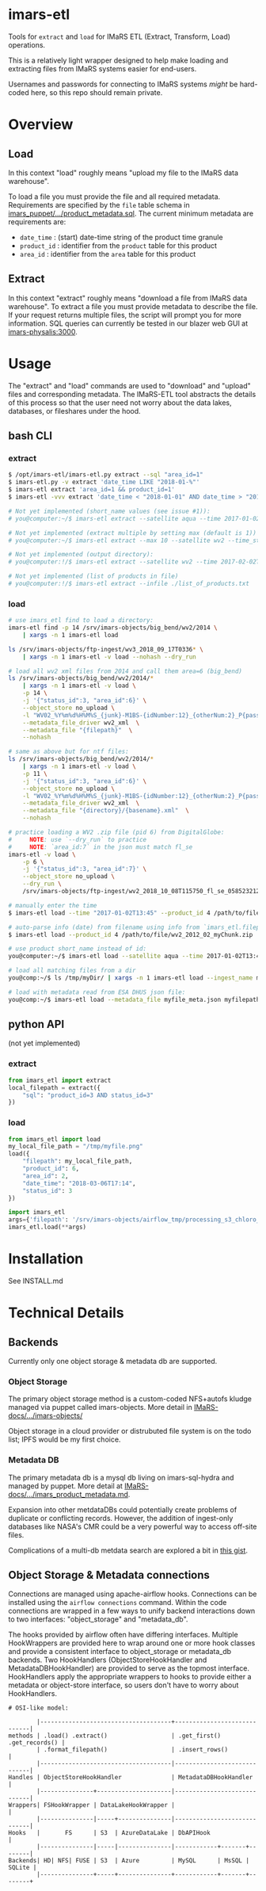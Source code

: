 # imars-etl
Tools for `extract` and `load` for IMaRS ETL (Extract, Transform, Load) operations.

This is a relatively light wrapper designed to help make loading and extracting files from IMaRS systems easier for end-users.

Usernames and passwords for connecting to IMaRS systems *might* be hard-coded here, so this repo should remain private.

# Overview
## Load
In this context "load" roughly means "upload my file to the IMaRS data warehouse".

To load a file you must provide the file and all required metadata.
Requirements are specified by the `file` table schema in [imars_puppet/.../product_metadata.sql](https://github.com/USF-IMARS/imars_puppet/blob/test/modules/role/files/sql/product_metadata.sql).
The current minimum metadata are requirements are: 
* `date_time` : (start) date-time string of the product time granule
* `product_id` : identifier from the `product` table for this product
* `area_id` : identifier from the `area` table for this product

## Extract
In this context "extract" roughly means "download a file from IMaRS data warehouse".
To extract a file you must provide metadata to describe the file.
If your request returns multiple files, the script will prompt you for more information.
SQL queries can currently be tested in our blazer web GUI at [imars-physalis:3000](http://imars-physalis.marine.usf.edu:3000/).

# Usage
The "extract" and "load" commands are used to "download" and "upload" files and corresponding metadata.
The IMaRS-ETL tool abstracts the details of this process so that the user need not worry about the data lakes, databases, or fileshares under the hood.

## bash CLI
### extract
```bash
$ /opt/imars-etl/imars-etl.py extract --sql "area_id=1"
$ imars-etl.py -v extract 'date_time LIKE "2018-01-%"'
$ imars-etl extract 'area_id=1 && product_id=1'
$ imars-etl -vvv extract 'date_time < "2018-01-01" AND date_time > "2018-01-07"'

# Not yet implemented (short_name values (see issue #1)):
# you@computer:~/$ imars-etl extract --satellite aqua --time 2017-01-02T13:45 --instrument modis

# Not yet implemented (extract multiple by setting max (default is 1))
# you@computer:~/$ imars-etl extract --max 10 --satellite wv2 --time_start  2017-01-02T13:45 --time_end  2017-01-03T18:00

# Not yet implemented (output directory):
# you@computer:!/$ imars-etl extract --satellite wv2 --time 2017-02-02T13:45 --output /home/you/my_dir/

# Not yet implemented (list of products in file)
# you@computer:!/$ imars-etl extract --infile ./list_of_products.txt
```
### load
```bash
# use imars_etl find to load a directory:
imars-etl find -p 14 /srv/imars-objects/big_bend/wv2/2014 \
    | xargs -n 1 imars-etl load

ls /srv/imars-objects/ftp-ingest/wv3_2018_09_17T0336* \
    | xargs -n 1 imars-etl -v load --nohash --dry_run

# load all wv2 xml files from 2014 and call them area=6 (big_bend)
ls /srv/imars-objects/big_bend/wv2/2014/*
    | xargs -n 1 imars-etl -v load \
    -p 14 \
    -j '{"status_id":3, "area_id":6}' \
    --object_store no_upload \
    -l "WV02_%Y%m%d%H%M%S_{junk}-M1BS-{idNumber:12}_{otherNum:2}_P{passNumber:0>3d}.xml" \
    --metadata_file_driver wv2_xml  \
    --metadata_file "{filepath}"  \
    --nohash

# same as above but for ntf files:
ls /srv/imars-objects/big_bend/wv2/2014/*
    | xargs -n 1 imars-etl -v load \
    -p 11 \
    -j '{"status_id":3, "area_id":6}' \
    --object_store no_upload \
    -l "WV02_%Y%m%d%H%M%S_{junk}-M1BS-{idNumber:12}_{otherNum:2}_P{passNumber:0>3d}.ntf" \
    --metadata_file_driver wv2_xml  \
    --metadata_file "{directory}/{basename}.xml"  \
    --nohash

# practice loading a WV2 .zip file (pid 6) from DigitalGlobe:
#     NOTE: use `--dry_run` to practice
#     NOTE: `area_id:7` in the json must match fl_se
imars-etl -v load \
    -p 6 \
    -j '{"status_id":3, "area_id":7}' \
    --object_store no_upload \
    --dry_run \
    /srv/imars-objects/ftp-ingest/wv2_2018_10_08T115750_fl_se_058523212_10_0.zip

# manually enter the time
$ imars-etl load --time "2017-01-02T13:45" --product_id 4 /path/to/file.hdf

# auto-parse info (date) from filename using info from `imars_etl.filepath.data`
$ imars-etl load --product_id 4 /path/to/file/wv2_2012_02_myChunk.zip

# use product short_name instead of id:
you@computer:~/$ imars-etl load --satellite aqua --time 2017-01-02T13:45 --instrument modis /path/to/file.hdf

# load all matching files from a dir
you@comp:~/$ ls /tmp/myDir/ | xargs -n 1 imars-etl load --ingest_name matts_wv2_ftp_ingest -p 6

# load with metadata read from ESA DHUS json file:
you@comp:~/$ imars-etl load --metadata_file myfile_meta.json myfilepath.SEN3
```

## python API
(not yet implemented)
### extract
```python
from imars_etl import extract
local_filepath = extract({
    "sql": "product_id=3 AND status_id=3"
})
```
### load
```python
from imars_etl import load
my_local_file_path = "/tmp/myfile.png"
load({
    "filepath": my_local_file_path,
    "product_id": 6,
    "area_id": 2,
    "date_time": "2018-03-06T17:14",
    "status_id": 3
})
```

```python
import imars_etl
args={'filepath': '/srv/imars-objects/airflow_tmp/processing_s3_chloro_a__florida_20180622T162525000000_l2_file', 'json': '{"area_short_name":"florida"}', 'sql': "product_id=49 AND area_id=12 AND date_time=2018-06-22T16:25:25+00:00"}
imars_etl.load(**args)
```

# Installation
See INSTALL.md

# Technical Details
## Backends
Currently only one object storage & metadata db are supported.
### Object Storage
The primary object storage method is a custom-coded NFS+autofs kludge managed via puppet called imars-objects.
More detail in [IMaRS-docs/.../imars-objects/](https://github.com/USF-IMARS/IMaRS-docs/tree/master/docs/management_data/imars-objects)

Object storage in a cloud provider or distrubuted file system is on the todo list; IPFS would be my first choice. 

### Metadata DB
The primary metadata db is a mysql db living on imars-sql-hydra and managed by puppet.
More detail at [IMaRS-docs/.../imars_product_metadata.md](https://github.com/USF-IMARS/IMaRS-docs/blob/master/docs/management_data/imars_product_metadata.md).

Expansion into other metdataDBs could potentially create problems of duplicate or conflicting records.
However, the addition of ingest-only databases like NASA's CMR could be a very powerful way to access off-site files.

Complications of a multi-db metdata search are explored a bit in [this gist](https://gist.github.com/7yl4r/966222ce6a8557ab79b079ff17433960).

## Object Storage & Metadata connections
Connections are managed using apache-airflow hooks.
Connections can be installed using the `airflow connections` command.
Within the code connections are wrapped in a few ways to unify backend
interactions down to two interfaces: "object_storage" and "metadata_db".

The hooks provided by airflow often have differing interfaces.
Multiple HookWrappers are provided here to wrap around one or more hook classes
and provide a consistent interface to object_storage or metadata_db backends.
Two HookHandlers (ObjectStoreHookHandler and MetadataDBHookHandler) are provided
to serve as the topmost interface.
HookHandlers apply the appropriate wrappers to hooks to provide either a
metadata or object-store interface, so users don't have to worry about
HookHandlers.

```
# OSI-like model:

        |-------------------------------------+-----------------------------|
methods | .load() .extract()                  | .get_first() .get_records() |
        | .format_filepath()                  | .insert_rows()              |
        |-------------------------------------|-----------------------------|
Handles | ObjectStoreHookHandler              | MetadataDBHookHandler       |
        |---------------+---------------------|-----------------------------|
Wrappers| FSHookWrapper | DataLakeHookWrapper |                             |
        |---------------|-----+---------------|-----------------------------|
Hooks   |       FS      | S3  | AzureDataLake | DbAPIHook                   |
        |---------------|-----|---------------|------------+-------+--------|
Backends| HD| NFS| FUSE | S3  | Azure         | MySQL      | MsSQL | SQLite |
        |---------------+-----+---------------+------------+-------+--------+
```

